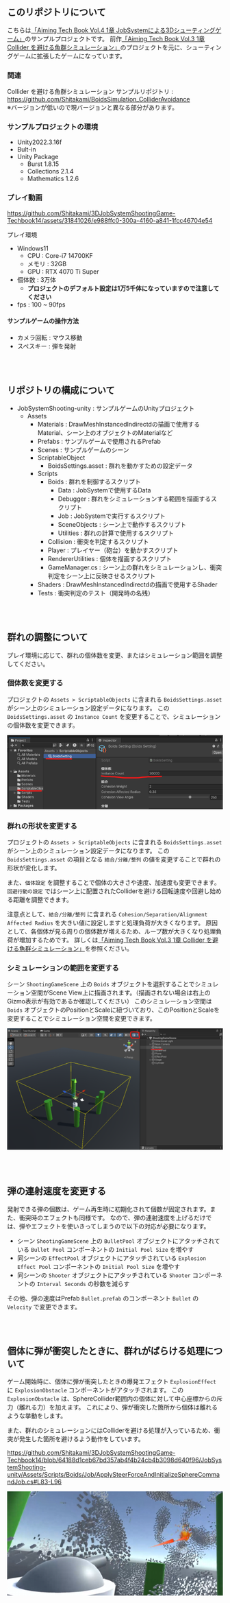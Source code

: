 ## このリポジトリについて

こちらは[「Aiming Tech Book Vol.4 1章 JobSystemによる3Dシューティングゲーム」](https://techbookfest.org/product/8gcC1JY6PPQZ5h77XNAeu)のサンプルプロジェクトです。
前作[「Aiming Tech Book Vol.3 1章 Collider を避ける魚群シミュレーション」](https://aiming.booth.pm/items/4786488)のプロジェクトを元に、シューティングゲームに拡張したゲームになっています。

### 関連

Collider を避ける魚群シミュレーション サンプルリポジトリ : https://github.com/Shitakami/BoidsSimulation_ColliderAvoidance  
※バージョンが低いので現バージョンと異なる部分があります。

### サンプルプロジェクトの環境

* Unity2022.3.16f
* Bult-in
* Unity Package
    * Burst 1.8.15
    * Collections 2.1.4
    * Mathematics 1.2.6

### プレイ動画

https://github.com/Shitakami/3DJobSystemShootingGame-Techbook14/assets/31841026/e988ffc0-300a-4160-a841-1fcc46704e54

プレイ環境
* Windows11
    * CPU : Core-i7 14700KF
    * メモリ : 32GB
    * GPU : RTX 4070 Ti Super
* 個体数 : 3万体
    * **プロジェクトのデフォルト設定は1万5千体になっていますので注意してください**
* fps : 100 ~ 90fps


#### サンプルゲームの操作方法

* カメラ回転 : マウス移動
* スペスキー : 弾を発射

<br>
<br>


## リポジトリの構成について

* JobSystemShooting-unity : サンプルゲームのUnityプロジェクト
    * Assets
        * Materials : DrawMeshInstancedIndirectdの描画で使用するMaterial、シーン上のオブジェクトのMaterialなど
        * Prefabs : サンプルゲームで使用されるPrefab
        * Scenes : サンプルゲームのシーン
        * ScriptableObject 
            * BoidsSettings.asset : 群れを動かすための設定データ
        * Scripts
            * Boids : 群れを制御するスクリプト
                * Data : JobSystemで使用するData
                * Debugger : 群れをシミュレーションする範囲を描画するスクリプト
                * Job : JobSystemで実行するスクリプト
                * SceneObjects : シーン上で動作するスクリプト
                * Utilities : 群れの計算で使用するスクリプト
            * Collision : 衝突を判定するスクリプト
            * Player : プレイヤー（砲台）を動かすスクリプト
            * RendererUtilities : 個体を描画するスクリプト
            * GameManager.cs : シーン上の群れをシミュレーションし、衝突判定をシーン上に反映させるスクリプト
        * Shaders : DrawMeshInstancedIndirectdの描画で使用するShader
        * Tests : 衝突判定のテスト（開発時の名残）

<br>
<br>

## 群れの調整について

プレイ環境に応じて、群れの個体数を変更、またはシミュレーション範囲を調整してください。

### 個体数を変更する

プロジェクトの `Assets > ScriptableObjects` に含まれる `BoidsSettings.asset` がシーン上のシミュレーション設定データになります。
この `BoidsSettings.asset` の `Instance Count` を変更することで、シミュレーションの個体数を変更できます。

![BoidsSettings_InstanceCount](Images/BoidsSettings_InstanceCount.png)


### 群れの形状を変更する

プロジェクトの `Assets > ScriptableObjects` に含まれる `BoidsSettings.asset` がシーン上のシミュレーション設定データになります。
この `BoidsSettings.asset` の項目となる `結合/分離/整列` の値を変更することで群れの形状が変化します。

また、`個体設定` を調整することで個体の大きさや速度、加速度も変更できます。
`回避行動の設定` ではシーン上に配置されたColliderを避ける回転速度や回避し始める距離を調整できます。

注意点として、`結合/分離/整列` に含まれる `Cohesion/Separation/Alignment Affected Radius` を大きい値に設定しますと処理負荷が大きくなります。
原因として、各個体が見る周りの個体数が増えるため、ループ数が大きくなり処理負荷が増加するためです。
詳しくは[「Aiming Tech Book Vol.3 1章 Collider を避ける魚群シミュレーション」](https://aiming.booth.pm/items/4786488)を参照ください。


### シミュレーションの範囲を変更する

シーン `ShootingGameScene` 上の `Boids` オブジェクトを選択することでシミュレーション空間がScene View上に描画されます。（描画されない場合は右上のGizmo表示が有効であるか確認してください）
このシミュレーション空間は `Boids` オブジェクトのPositionとScaleに紐づいており、このPositionとScaleを変更することでシミュレーション空間を変更できます。

![SimulationSpace](Images/SimulationSpace.png)


<br>
<br>

## 弾の連射速度を変更する

発射できる弾の個数は、ゲーム再生時に初期化されて個数が固定されます。また、衝突時のエフェクトも同様です。
なので、弾の連射速度を上げるだけでは、弾やエフェクトを使いきってしまうので以下の対応が必要になります。

* シーン `ShootingGameScene` 上の `BulletPool` オブジェクトにアタッチされている `Bullet Pool` コンポーネントの `Initial Pool Size` を増やす
* 同シーンの `EffectPool` オブジェクトにアタッチされている `Explosion Effect Pool` コンポーネントの `Initial Pool Size` を増やす
* 同シーンの `Shooter` オブジェクトにアタッチされている `Shooter` コンポーネントの `Interval Seconds` の秒数を減らす

その他、弾の速度はPrefab `Bullet.prefab` のコンポーネント `Bullet` の `Velocity` で変更できます。


<br>
<br>

## 個体に弾が衝突したときに、群れがばらける処理について

ゲーム開始時に、個体に弾が衝突したときの爆発エフェクト `ExplosionEffect` に `ExplosionObstacle` コンポーネントがアタッチされます。
この `ExplosionObstacle` は、SphereCollider範囲内の個体に対して中心座標からの斥力（離れる力）を加えます。
これにより、弾が衝突した箇所から個体は離れるような挙動をします。

また、群れのシミュレーションにはColliderを避ける処理が入っているため、衝突が発生した箇所を避けるよう動作をしています。

https://github.com/Shitakami/3DJobSystemShootingGame-Techbook14/blob/64188d1ceb67bd357ab4f4b24cb4b3098d640f96/JobSystemShooting-unity/Assets/Scripts/Boids/Job/ApplySteerForceAndInitializeSphereCommandJob.cs#L83-L96

![AvoidExplosion](Images/AvoidExplosion.png)
